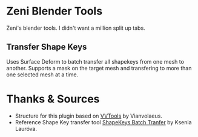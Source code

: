 # Zeni Blender Tools
Zeni's blender tools. I didn't want a million split up tabs. 

## Transfer Shape Keys
Uses Surface Deform to batch transfer all shapekeys from one mesh to another. Supports a mask on the target mesh and transfering to more than one selected mesh at a time.

# Thanks & Sources
- Structure for this plugin based on [VVTools](https://github.com/Vianvolaeus/VVtools) by Vianvolaeus.
- Reference Shape Key transfer tool [ShapeKeys Batch Tranfer](https://cgxenon.gumroad.com/l/xxgto) by Ksenia Lauróva.